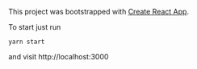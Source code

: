 This project was bootstrapped with [Create React App](https://github.com/facebookincubator/create-react-app).

To start just run

```
yarn start
```

and visit http://localhost:3000
